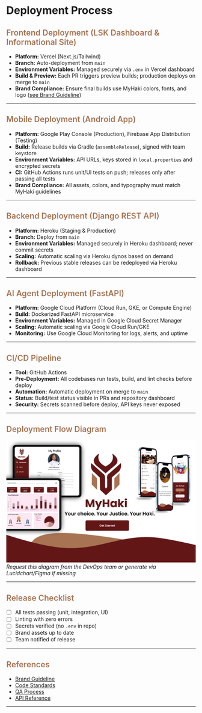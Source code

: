 # Deployment Process



## <span style="font-weight: 600; color: #A87352;">Frontend Deployment (LSK Dashboard & Informational Site)</span>

- **Platform:** Vercel (Next.js/Tailwind)
- **Branch:** Auto-deployment from `main`
- **Environment Variables:** Managed securely via `.env` in Vercel dashboard
- **Build & Preview:** Each PR triggers preview builds; production deploys on merge to `main`
- **Brand Compliance:** Ensure final builds use MyHaki colors, fonts, and logo ([see Brand Guideline](images/brand-guideline.png))

---

## <span style="font-weight: 600; color: #A87352;">Mobile Deployment (Android App)</span>

- **Platform:** Google Play Console (Production), Firebase App Distribution (Testing)
- **Build:** Release builds via Gradle (`assembleRelease`), signed with team keystore
- **Environment Variables:** API URLs, keys stored in `local.properties` and encrypted secrets
- **CI:** GitHub Actions runs unit/UI tests on push; releases only after passing all tests
- **Brand Compliance:** All assets, colors, and typography must match MyHaki guidelines

---

## <span style="font-weight: 600; color: #A87352;">Backend Deployment (Django REST API)</span>

- **Platform:** Heroku (Staging & Production)
- **Branch:** Deploy from `main`
- **Environment Variables:** Managed securely in Heroku dashboard; never commit secrets
- **Scaling:** Automatic scaling via Heroku dynos based on demand
- **Rollback:** Previous stable releases can be redeployed via Heroku dashboard

---

## <span style="font-weight: 600; color: #A87352;">AI Agent Deployment (FastAPI)</span>

- **Platform:** Google Cloud Platform (Cloud Run, GKE, or Compute Engine)
- **Build:** Dockerized FastAPI microservice
- **Environment Variables:** Managed in Google Cloud Secret Manager
- **Scaling:** Automatic scaling via Google Cloud Run/GKE
- **Monitoring:** Use Google Cloud Monitoring for logs, alerts, and uptime

---

## <span style="font-weight: 600; color: #A87352;">CI/CD Pipeline</span>

- **Tool:** GitHub Actions
- **Pre-Deployment:** All codebases run tests, build, and lint checks before deploy
- **Automation:** Automatic deployment on merge to `main`
- **Status:** Build/test status visible in PRs and repository dashboard
- **Security:** Secrets scanned before deploy, API keys never exposed

---

## <span style="font-weight: 600; color: #A87352;">Deployment Flow Diagram</span>

![Deployment Architecture](images/deployment-diagram.png)
*Request this diagram from the DevOps team or generate via Lucidchart/Figma if missing*

---

## <span style="font-weight: 600; color: #A87352;">Release Checklist</span>

- [ ] All tests passing (unit, integration, UI)
- [ ] Linting with zero errors
- [ ] Secrets verified (no `.env` in repo)
- [ ] Brand assets up to date
- [ ] Team notified of release

---

## <span style="font-weight: 600; color: #A87352;">References</span>

- [Brand Guideline](images/brand-guideline.png)
- [Code Standards](code-standards.md)
- [QA Process](qa-process.md)
- [API Reference](api-reference.md)

---